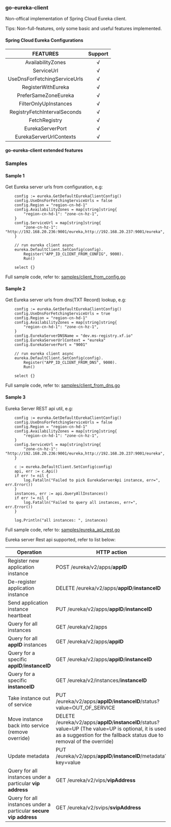 ### go-eureka-client

Non-offical implementation of Spring Cloud Eureka client.

Tips: Non-full-features, only some basic and useful features implemented.


#### Spring Cloud Eureka Configurations

| FEATURES | Support |
|:--------:|:-------:|
|AvailabilityZones| √ |
|ServiceUrl| √ |
|UseDnsForFetchingServiceUrls| √ |
|RegisterWithEureka| √ |
|PreferSameZoneEureka| √ |
|FilterOnlyUpInstances| √ |
|RegistryFetchIntervalSeconds| √ |
|FetchRegistry| √ |
|EurekaServerPort| √ |
|EurekaServerUrlContexts| √ |

#### go-eureka-client extended features

### Samples

#### Sample 1

Get Eureka server urls from configuration, e.g:

````
    config := eureka.GetDefaultEurekaClientConfig()
    config.UseDnsForFetchingServiceUrls = false
    config.Region = "region-cn-hd-1"
    config.AvailabilityZones = map[string]string{
        "region-cn-hd-1": "zone-cn-hz-1",
    }
    config.ServiceUrl = map[string]string{
        "zone-cn-hz-1": "http://192.168.20.236:9001/eureka,http://192.168.20.237:9001/eureka",
    }

    // run eureka client async
    eureka.DefaultClient.SetConfig(config).
        Register("APP_ID_CLIENT_FROM_CONFIG", 9000).
        Run()

    select {}
````

Full sample code, refer to: [samples/client_from_config.go](./samples/client_from_config.go)

#### Sample 2

Get Eureka server urls from dns(TXT Record) lookup, e.g:

````
    config := eureka.GetDefaultEurekaClientConfig()
    config.UseDnsForFetchingServiceUrls = true
    config.Region = "region-cn-hd-1"
    config.AvailabilityZones = map[string]string{
        "region-cn-hd-1": "zone-cn-hz-1",
    }
    config.EurekaServerDNSName = "dev.ms-registry.xf.io"
    config.EurekaServerUrlContext = "eureka"
    config.EurekaServerPort = "9001"

    // run eureka client async
    eureka.DefaultClient.SetConfig(config).
        Register("APP_ID_CLIENT_FROM_DNS", 9000).
        Run()

    select {}
````

Full sample code, refer to: [samples/client_from_dns.go](./samples/client_from_dns.go)

#### Sample 3

Eureka Server REST api util, e.g:

````
    config := eureka.GetDefaultEurekaClientConfig()
    config.UseDnsForFetchingServiceUrls = false
    config.Region = "region-cn-hd-1"
    config.AvailabilityZones = map[string]string{
        "region-cn-hd-1": "zone-cn-hz-1",
    }
    config.ServiceUrl = map[string]string{
        "zone-cn-hz-1": "http://192.168.20.236:9001/eureka,http://192.168.20.237:9001/eureka",
    }

    c := eureka.DefaultClient.SetConfig(config)
    api, err := c.Api()
    if err != nil {
        log.Fatalln("Failed to pick EurekaServerApi instance, err=", err.Error())
    }
    instances, err := api.QueryAllInstances()
    if err != nil {
        log.Fatalln("Failed to query all instances, err=", err.Error())
    }

    log.Println("all instances: ", instances)
````

Full sample code, refer to: [samples/eureka_api_rest.go](./samples/eureka_api_rest.go)

Eureka server Rest api supported, refer to list below:


| Operation | HTTP action | Support |
|-----------|-------------|-------------|
| Register new application instance | POST /eureka/v2/apps/**appID** | √ |
| De-register application instance | DELETE /eureka/v2/apps/**appID**/**instanceID** | √ |
| Send application instance heartbeat | PUT /eureka/v2/apps/**appID**/**instanceID** | √ |
| Query for all instances | GET /eureka/v2/apps | √ |
| Query for all **appID** instances | GET /eureka/v2/apps/**appID** | √ |
| Query for a specific **appID**/**instanceID** | GET /eureka/v2/apps/**appID**/**instanceID** | √ |
| Query for a specific **instanceID** | GET /eureka/v2/instances/**instanceID** | √ |
| Take instance out of service | PUT /eureka/v2/apps/**appID**/**instanceID**/status?value=OUT_OF_SERVICE| √ |
| Move instance back into service (remove override) | DELETE /eureka/v2/apps/**appID**/**instanceID**/status?value=UP  (The value=UP is optional, it is used as a suggestion for the fallback status due to removal of the override)| √ |
| Update metadata | PUT /eureka/v2/apps/**appID**/**instanceID**/metadata?key=value| √ |
| Query for all instances under a particular **vip address** | GET /eureka/v2/vips/**vipAddress** | × |
| Query for all instances under a particular **secure vip address** | GET /eureka/v2/svips/**svipAddress** | × |


